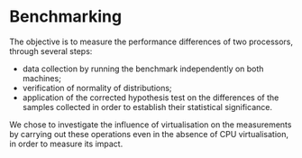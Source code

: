 # Benchmarking

The objective is to measure the performance differences of two processors, through several steps:
- data collection by running the benchmark independently on both machines;
- verification of normality of distributions;
- application of the corrected hypothesis test on the differences of the samples collected in order to establish their statistical significance.

We chose to investigate the influence of virtualisation on the measurements by carrying out these operations even in the absence of CPU virtualisation, in order to measure its impact.
